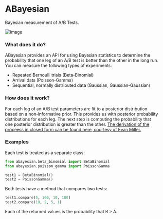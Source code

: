 # ABayesian
Bayesian measurement of A/B Tests.

![image](https://imgs.xkcd.com/comics/frequentists_vs_bayesians.png)

### What does it do?
ABayesian provides an API for using Bayesian statistics to determine the probability that one leg of an A/B test is better than the other in the long run. You can measure the following types of experiments:

* Repeated Bernoulli trials (Beta-Binomial)
* Arrival data (Poisson-Gamma)
* Sequential, normally distributed data (Gaussian, Gaussian-Gaussian)

### How does it work?
For each leg of an A/B test parameters are fit to a posterior distribution based on a non-informative prior. This provides us with posterior probability distributions for each leg. The next step is computing the probability that one posterior distribution is greater than the other. [The derivation of the proceess in closed form can be found here, courtesy of Evan Miller.](http://www.evanmiller.org/bayesian-ab-testing.html)

### Examples
Each test is treated as a separate class:
```python
from abayesian.beta_binomial import BetaBinomial
from abayesian.poisson_gamma import PoissonGamma

test1 = BetaBinomial()
test2 = PoissonGamma()
```
Both tests have a method that compares two tests:
```python
test1.compare(5, 100, 10, 100)
test2.compare(10, 2, 5, 1)
```
Each of the returned values is the probability that B > A.

